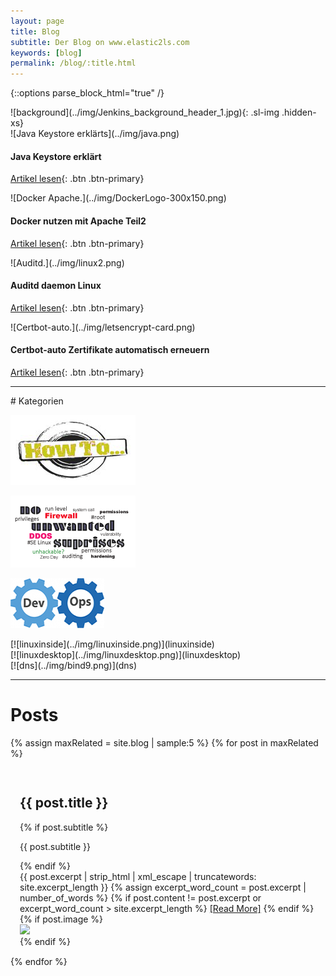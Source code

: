 ```yaml
---
layout: page
title: Blog
subtitle: Der Blog on www.elastic2ls.com
keywords: [blog]
permalink: /blog/:title.html
---
```

{::options parse_block_html="true" /}
<!-- ![background](../img/clouds_bg2.jpg){: .bg-img} -->
<!--- SLIDER -->
<div class="slider">
<div id="carousel-top" class="carousel" data-interval="5000" data-ride="carousel">
![background](../img/Jenkins_background_header_1.jpg){: .sl-img .hidden-xs}
<div class="carousel-inner">
<div class="item active">
![Java Keystore erklärts](../img/java.png)

#### Java Keystore erklärt

[Artikel lesen](java-keytool-keystore-befehle){: .btn .btn-primary}
</div>

<div class="item">![Docker Apache.](../img/DockerLogo-300x150.png)

#### Docker nutzen mit Apache Teil2

[Artikel lesen](docker-apache-2){: .btn .btn-primary}
</div>

<div class="item">![Auditd.](../img/linux2.png)

#### Auditd daemon Linux

[Artikel lesen](auditd-daemon){: .btn .btn-primary}
</div>

<div class="item">![Certbot-auto.](../img/letsencrypt-card.png)

#### Certbot-auto Zertifikate automatisch erneuern

[Artikel lesen](certbot-auto-zertifikat-automatisch-erneuern){: .btn .btn-primary}
</div>

</div>
</div>
</div>

<!--- SLIDER -->
___

<div class="grid-content">
# Kategorien

<div class="col-sm-8 col-md-4">
<div class="boxes blog">

[![howtos](../img/howto_small.png)](howtos)
</div>
</div>

<div class="col-sm-8 col-md-4">
<div class="boxes blog">

[![Sicherheit](../img/security_linux4.png)](sicherheit)
</div>
</div>

<div class="col-sm-8 col-md-4">
<div class="boxes blog">

[![devops](../img/devops-300x152.png)](devops)
</div>
</div>


<div class="col-sm-8 col-md-4">
<div class="boxes blog">
[![linuxinside](../img/linuxinside.png)](linuxinside)

</div>
</div>

<div class="col-sm-8 col-md-4">
<div class="boxes blog">
[![linuxdesktop](../img/linuxdesktop.png)](linuxdesktop)

</div>
</div>

<div class="col-sm-8 col-md-4">
<div class="boxes blog">
[![dns](../img/bind9.png)](dns)

</div>
</div>

___

</div>

<div class="grid-content">

# Posts

<div class="posts-list">

{% assign maxRelated = site.blog | sample:5 %}
{% for post in maxRelated %}
<div class="articles" style="padding: 15px;">
<h2 class="post-title">{{ post.title }}</h2>

{% if post.subtitle %}
<p class="post-subtitle">
	    {{ post.subtitle }}
</p>
{% endif %}

<div class="post-entry-container">
<div class="post-entry">
{{ post.excerpt | strip_html | xml_escape | truncatewords: site.excerpt_length }}
{% assign excerpt_word_count = post.excerpt | number_of_words %}
{% if post.content != post.excerpt or excerpt_word_count > site.excerpt_length %}
<a href="{{ post.url | relative_url }}" class="post-read-more">[Read&nbsp;More]</a>
{% endif %}
</div>
{% if post.image %}
<div class="post-image">
<a href="{{ post.url | relative_url }}">
<img src="{{ post.image | relative_url }}">
</a>
</div>
{% endif %}
</div>
</div>
{% endfor %}
</div>

</div>
